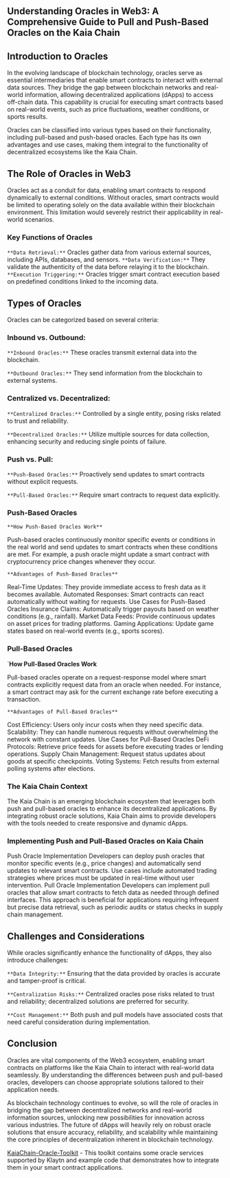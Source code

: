 ## Understanding Oracles in Web3: A Comprehensive Guide to Pull and Push-Based Oracles on the Kaia Chain

## Introduction to Oracles

In the evolving landscape of blockchain technology, oracles serve as essential intermediaries that enable smart contracts to interact with external data sources. They bridge the gap between blockchain networks and real-world information, allowing decentralized applications (dApps) to access off-chain data. This capability is crucial for executing smart contracts based on real-world events, such as price fluctuations, weather conditions, or sports results.

Oracles can be classified into various types based on their functionality, including pull-based and push-based oracles. Each type has its own advantages and use cases, making them integral to the functionality of decentralized ecosystems like the Kaia Chain.

## The Role of Oracles in Web3

Oracles act as a conduit for data, enabling smart contracts to respond dynamically to external conditions. Without oracles, smart contracts would be limited to operating solely on the data available within their blockchain environment. This limitation would severely restrict their applicability in real-world scenarios.

### Key Functions of Oracles
`**Data Retrieval:**` Oracles gather data from various external sources, including APIs, databases, and sensors.
`**Data Verification:**` They validate the authenticity of the data before relaying it to the blockchain.
`**Execution Triggering:**` Oracles trigger smart contract execution based on predefined conditions linked to the incoming data.

## Types of Oracles

Oracles can be categorized based on several criteria:

### Inbound vs. Outbound:

`**Inbound Oracles:**` These oracles transmit external data into the blockchain.

`**Outbound Oracles:**` They send information from the blockchain to external systems.

### Centralized vs. Decentralized:

`**Centralized Oracles:**` Controlled by a single entity, posing risks related to trust and reliability.

`**Decentralized Oracles:**` Utilize multiple sources for data collection, enhancing security and reducing single points of failure.

### Push vs. Pull:

`**Push-Based Oracles:**` Proactively send updates to smart contracts without explicit requests.

`**Pull-Based Oracles:**` Require smart contracts to request data explicitly.

### Push-Based Oracles

`**How Push-Based Oracles Work**`

Push-based oracles continuously monitor specific events or conditions in the real world and send updates to smart contracts when these conditions are met. For example, a push oracle might update a smart contract with cryptocurrency price changes whenever they occur.

`**Advantages of Push-Based Oracles**`

Real-Time Updates: They provide immediate access to fresh data as it becomes available.
Automated Responses: Smart contracts can react automatically without waiting for requests.
Use Cases for Push-Based Oracles
Insurance Claims: Automatically trigger payouts based on weather conditions (e.g., rainfall).
Market Data Feeds: Provide continuous updates on asset prices for trading platforms.
Gaming Applications: Update game states based on real-world events (e.g., sports scores).

### Pull-Based Oracles

`**How Pull-Based Oracles Work**    

Pull-based oracles operate on a request-response model where smart contracts explicitly request data from an oracle when needed. For instance, a smart contract may ask for the current exchange rate before executing a transaction.

`**Advantages of Pull-Based Oracles**`

Cost Efficiency: Users only incur costs when they need specific data.
Scalability: They can handle numerous requests without overwhelming the network with constant updates.
Use Cases for Pull-Based Oracles
DeFi Protocols: Retrieve price feeds for assets before executing trades or lending operations.
Supply Chain Management: Request status updates about goods at specific checkpoints.
Voting Systems: Fetch results from external polling systems after elections.

### The Kaia Chain Context

The Kaia Chain is an emerging blockchain ecosystem that leverages both push and pull-based oracles to enhance its decentralized applications. By integrating robust oracle solutions, Kaia Chain aims to provide developers with the tools needed to create responsive and dynamic dApps.

### Implementing Push and Pull-Based Oracles on Kaia Chain

Push Oracle Implementation
Developers can deploy push oracles that monitor specific events (e.g., price changes) and automatically send updates to relevant smart contracts.
Use cases include automated trading strategies where prices must be updated in real-time without user intervention.
Pull Oracle Implementation
Developers can implement pull oracles that allow smart contracts to fetch data as needed through defined interfaces.
This approach is beneficial for applications requiring infrequent but precise data retrieval, such as periodic audits or status checks in supply chain management.

## Challenges and Considerations

While oracles significantly enhance the functionality of dApps, they also introduce challenges:

`**Data Integrity:**` Ensuring that the data provided by oracles is accurate and tamper-proof is critical.

`**Centralization Risks:**` Centralized oracles pose risks related to trust and reliability; decentralized solutions are preferred for security.

`**Cost Management:**` Both push and pull models have associated costs that need careful consideration during implementation.

## Conclusion

Oracles are vital components of the Web3 ecosystem, enabling smart contracts on platforms like the Kaia Chain to interact with real-world data seamlessly. By understanding the differences between push and pull-based oracles, developers can choose appropriate solutions tailored to their application needs.

As blockchain technology continues to evolve, so will the role of oracles in bridging the gap between decentralized networks and real-world information sources, unlocking new possibilities for innovation across various industries. The future of dApps will heavily rely on robust oracle solutions that ensure accuracy, reliability, and scalability while maintaining the core principles of decentralization inherent in blockchain technology.

[KaiaChain-Oracle-Toolkit](https://github.com/PaulElisha/Kaia-Oracle-Toolkit) - This toolkit contains some oracle services supported by Klaytn and example code that demonstrates how to integrate them in your smart contract applications.


